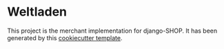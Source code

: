 # Weltladen

This project is the merchant implementation for django-SHOP. It has been generated by this
[cookiecutter template](https://github.com/awesto/cookiecutter-django-shop).
